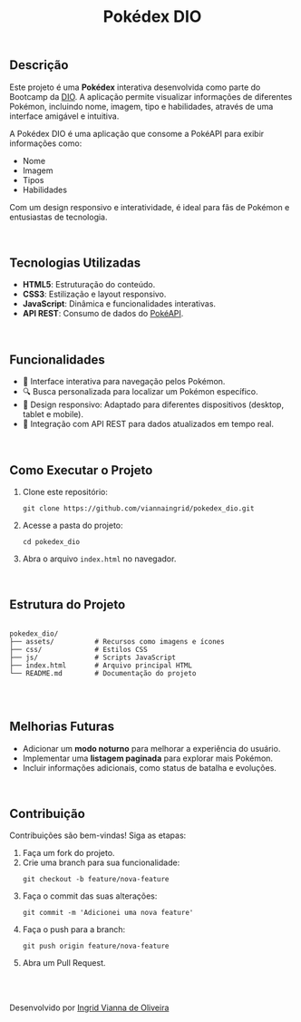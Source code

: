  <header>
        <h1>Pokédex DIO</h1>
    </header>
    <main>
        <section>
            <h2>Descrição</h2>
            <p>
                Este projeto é uma <strong>Pokédex</strong> interativa desenvolvida como parte do Bootcamp da 
                <a href="https://dio.me" target="_blank">DIO</a>. A aplicação permite visualizar informações de diferentes Pokémon,
                incluindo nome, imagem, tipo e habilidades, através de uma interface amigável e intuitiva.
            </p>
            <p>A Pokédex DIO é uma aplicação que consome a PokéAPI para exibir informações como:</p>
            <ul>
                <li>Nome</li>
                <li>Imagem</li>
                <li>Tipos</li>
                <li>Habilidades</li>
            </ul>
            <p>Com um design responsivo e interatividade, é ideal para fãs de Pokémon e entusiastas de tecnologia.</p>
        </section>
        <br>
        <section>
            <h2>Tecnologias Utilizadas</h2>
            <ul>
                <li><strong>HTML5</strong>: Estruturação do conteúdo.</li>
                <li><strong>CSS3</strong>: Estilização e layout responsivo.</li>
                <li><strong>JavaScript</strong>: Dinâmica e funcionalidades interativas.</li>
                <li><strong>API REST</strong>: Consumo de dados do <a href="https://pokeapi.co" target="_blank">PokéAPI</a>.</li>
            </ul>
        </section>
        <br>
        <section>
            <h2>Funcionalidades</h2>
            <ul>
                <li>🎨 Interface interativa para navegação pelos Pokémon.</li>
                <li>🔍 Busca personalizada para localizar um Pokémon específico.</li>
                <li>🌈 Design responsivo: Adaptado para diferentes dispositivos (desktop, tablet e mobile).</li>
                <li>🔗 Integração com API REST para dados atualizados em tempo real.</li>
            </ul>
        </section>
        <br>
        <section>
            <h2>Como Executar o Projeto</h2>
            <ol>
                <li>Clone este repositório:
                    <pre><code>git clone https://github.com/viannaingrid/pokedex_dio.git</code></pre>
                </li>
                <li>Acesse a pasta do projeto:
                    <pre><code>cd pokedex_dio</code></pre>
                </li>
                <li>Abra o arquivo <code>index.html</code> no navegador.</li>
            </ol>
        </section>
        <br>
        <section>
            <h2>Estrutura do Projeto</h2>
            <pre><code>
pokedex_dio/
├── assets/          # Recursos como imagens e ícones
├── css/             # Estilos CSS
├── js/              # Scripts JavaScript
├── index.html       # Arquivo principal HTML
└── README.md        # Documentação do projeto
            </code></pre>
        </section>
        <br>
        <section>
            <h2>Melhorias Futuras</h2>
            <ul>
                <li>Adicionar um <strong>modo noturno</strong> para melhorar a experiência do usuário.</li>
                <li>Implementar uma <strong>listagem paginada</strong> para explorar mais Pokémon.</li>
                <li>Incluir informações adicionais, como status de batalha e evoluções.</li>
            </ul>
        </section>
        <br>
        <section>
            <h2>Contribuição</h2>
            <p>Contribuições são bem-vindas! Siga as etapas:</p>
            <ol>
                <li>Faça um fork do projeto.</li>
                <li>Crie uma branch para sua funcionalidade:
                    <pre><code>git checkout -b feature/nova-feature</code></pre>
                </li>
                <li>Faça o commit das suas alterações:
                    <pre><code>git commit -m 'Adicionei uma nova feature'</code></pre>
                </li>
                <li>Faça o push para a branch:
                    <pre><code>git push origin feature/nova-feature</code></pre>
                </li>
                <li>Abra um Pull Request.</li>
            </ol>
        </section>
        <br>
    </main>
    <br>
    <footer>
        <p>Desenvolvido por <a href="https://github.com/viannaingrid" target="_blank">Ingrid Vianna de Oliveira</a></p>
    </footer>
